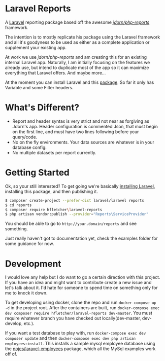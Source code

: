 Laravel Reports
===========

A [Laravel](https://laravel.com/) reporting package based off the awesome  *[jdorn/php-reports](https://github.com/jdorn/php-reports)* framework.

The intention is to mostly replicate his package using the Laravel framework and all it's goodyness to be used as either as a complete application or supplement your existing app.

At work we use *jdorn/php-reports* and am creating this for an existing internal Laravel app. Naturally, I am initially focusing on the features we already use, but intend to duplicate most of the app so it can maximize everything that Laravel offers. And maybe more...

At the moment you can install Laravel and this [package](https://github.com/hughfletcher/laravel-reports#getting-started). So far it only has Variable and some Filter headers.

What's Different?
============

- Report and header syntax is very strict and not near as forgiving as Jdorn's app. Header configuration is commented Json, that must begin on the first line, and must have two lines following before your query/code.
- No on the fly environments. Your data sources are whatever is in your database config.
- No multiple datasets per report currently.

Getting Started
============

Ok, so your still interested? To get going we're basically [installing Laravel](https://laravel.com/docs/5.6/installation), installing this package, and then publishing it.

```bash
$ composer create-project --prefer-dist laravel/laravel reports
$ cd reports
$ composer require hfletcher\laravel-reports
$ php artisan vendor:publish --provider="Reports\ServiceProvider"
```

You should be able to go to `http://your.domain/reports` and see something.

Just really haven't got to documentation yet, check the examples folder for some guidance for now.

Development
============

I would love any help but I do want to go a certain direction with this project. If you have an idea and might want to contribute create a new issue and let's talk about it. I'd hate for someone to spend time on something only for me to knock it down.

To get developing using docker, clone the repo and run `docker-compose up -d` in the project root. After the containers are built, run `docker-compose exec dev composer require hfletcher/laravel-reports dev-master`. You must require whatever branch you have checked out locally(dev-master, dev-develop, etc.).

If you want a test database to play with, run `docker-compose exec dev composer update` and then `docker-compose exec dev php artisan employees:install`. This installs a sample mysql employee database using the  [nojes/laravel-employees](https://github.com/nojes/laravel-employees) package, which all the MySql examples work off of.
